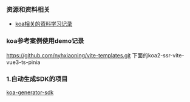 

### 资源和资料相关
- [koa相关的资料学习记录](http://fe.zuo11.com/node/base/2.html#node-api-%E4%B8%89%E7%A7%8D%E8%B0%83%E7%94%A8%E6%96%B9%E5%BC%8F)



### koa参考案例使用demo记录
https://github.com/nyhxiaoning/vite-templates.git
下面的koa2-ssr-vite-vue3-ts-pinia




### 1.自动生成SDK的项目
[koa-generator-sdk](https://gitee.com/nyhxiaoning/koa-generator-sdk.git)